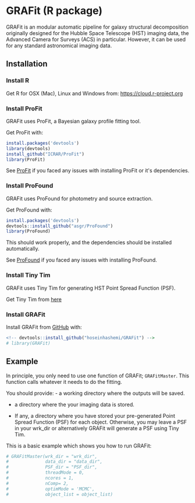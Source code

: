 
<!-- README.md is generated from README.Rmd. Please edit that file -->
GRAFit (R package)
==================

<!-- badges: start -->
<!-- badges: end -->
GRAFit is an modular automatic pipeline for galaxy structural decomposition originally designed for the Hubble Space Telescope (HST) imaging data, the Advanced Camera for Surveys (ACS) in particular. However, it can be used for any standard astronomical imaging data. <!-- At it's core GRAFit uses ProFit galaxy fitting package. -->

Installation
------------

### Install R

Get R for OSX (Mac), Linux and Windows from: <https://cloud.r-project.org>

### Install ProFit

GRAFit uses ProFit, a Bayesian galaxy profile fitting tool.

Get ProFit with:

``` r
install.packages('devtools')
library(devtools)
install_github("ICRAR/ProFit")
library(ProFit)
```

See [ProFit](https://github.com/ICRAR/ProFit) if you faced any issues with installing ProFit or it's dependencies.

### Install ProFound

GRAFit uses ProFound for photometry and source extraction.

Get ProFound with:

``` r
install.packages('devtools')
devtools::install_github("asgr/ProFound")
library(ProFound)
```

This should work properly, and the dependencies should be installed automatically.

See [ProFound](https://github.com/asgr/ProFound) if you faced any issues with installing ProFound.

### Install Tiny Tim

GRAFit uses Tiny Tim for generating HST Point Spread Function (PSF).

Get Tiny Tim from [here](https://www.stsci.edu/hst/instrumentation/focus-and-pointing/focus/tiny-tim-hst-psf-modeling)

### Install GRAFit

<!-- You can install the released version of GRAFit from [CRAN](https://CRAN.R-project.org) with:-->
<!-- ``` r -->
<!-- install.packages("GRAFit") -->
<!-- ``` -->
Install GRAFit from [GitHub](https://github.com/hoseinhashemi/GRAFit) with:

``` r
<!-- devtools::install_github("hoseinhashemi/GRAFit") -->
# library(GRAFit)
```

Example
-------

In principle, you only need to use one function of GRAFit; `GRAFitMaster`. This function calls whatever it needs to do the fitting.

You should provide: - a working directory where the outputs will be saved.

-   a directory where the your imaging data is stored.

-   If any, a directory where you have stored your pre-generated Point Spread Function (PSF) for each object. Otherwise, you may leave a PSF in your wrk\_dir or alternatively GRAFit will generate a PSF using Tiny Tim.

This is a basic example which shows you how to run GRAFit:

``` r
# GRAFitMaster(wrk_dir = "wrk_dir", 
#              data_dir = "data_dir", 
#              PSF_dir = "PSF_dir", 
#              threadMode = 0, 
#              ncores = 1, 
#              nComp= 2, 
#              optimMode = 'MCMC', 
#              object_list = object_list)
```
